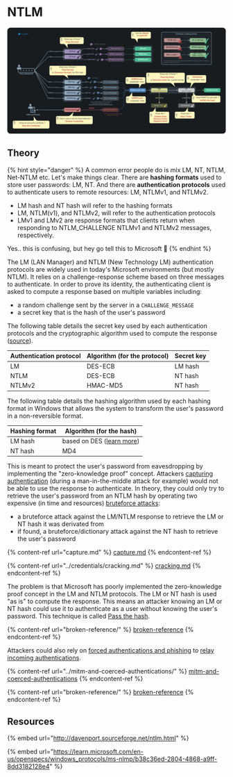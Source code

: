 # NTLM

![](<../../../.gitbook/assets/Pass the things-Dark.png>)

## Theory

{% hint style="danger" %}
A common error people do is mix LM, NT, NTLM, Net-NTLM etc. Let's make things clear. There are **hashing formats** used to store user passwords: LM, NT. And there are **authentication protocols** used to authenticate users to remote resources: LM, NTLMv1, and NTLMv2.

* LM hash and NT hash will refer to the hashing formats
* LM, NTLM(v1), and NTLMv2, will refer to the authentication protocols
* LMv1 and LMv2 are response formats that clients return when responding to NTLM\_CHALLENGE NTLMv1 and NTLMv2 messages, respectively.

Yes.. this is confusing, but hey go tell this to Microsoft :triumph:
{% endhint %}

The LM (LAN Manager) and NTLM (New Technology LM) authentication protocols are widely used in today's Microsoft environments (but mostly NTLM). It relies on a challenge-response scheme based on three messages to authenticate. In order to prove its identity, the authenticating client is asked to compute a response based on multiple variables including:

* a random challenge sent by the server in a `CHALLENGE_MESSAGE`
* a secret key that is the hash of the user's password

The following table details the secret key used by each authentication protocols and the cryptographic algorithm used to compute the response ([source](https://blog.gentilkiwi.com/securite/mimikatz/overpass-the-hash)).

| Authentication protocol | Algorithm (for the protocol) | Secret key |
| ----------------------- | ---------------------------- | ---------- |
| LM                      | DES-ECB                      | LM hash    |
| NTLM                    | DES-ECB                      | NT hash    |
| NTLMv2                  | HMAC-MD5                     | NT hash    |

The following table details the hashing algorithm used by each hashing format in Windows that allows the system to transform the user's password in a non-reversible format.

| Hashing format | Algorithm (for the hash)                                                              |
| -------------- | ------------------------------------------------------------------------------------- |
| LM hash        | based on DES ([learn more](http://techgenix.com/how-cracked-windows-password-part1/)) |
| NT hash        | MD4                                                                                   |

This is meant to protect the user's password from eavesdropping by implementing the "zero-knowledge proof" concept. Attackers [capturing authentication](capture.md) (during a man-in-the-middle attack for example) would not be able to use the response to authenticate. In theory, they could only try to retrieve the user's password from an NTLM hash by operating two expensive (in time and resources) [bruteforce attacks](./):

* a bruteforce attack against the LM/NTLM response to retrieve the LM or NT hash it was derivated from
* if found, a bruteforce/dictionary attack against the NT hash to retrieve the user's password

{% content-ref url="capture.md" %}
[capture.md](capture.md)
{% endcontent-ref %}

{% content-ref url="../credentials/cracking.md" %}
[cracking.md](../credentials/cracking.md)
{% endcontent-ref %}

The problem is that Microsoft has poorly implemented the zero-knowledge proof concept in the LM and NTLM protocols. The LM or NT hash is used "as is" to compute the response. This means an attacker knowing an LM or NT hash could use it to authenticate as a user without knowing the user's password. This technique is called [Pass the hash](broken-reference/).

{% content-ref url="broken-reference/" %}
[broken-reference](broken-reference/)
{% endcontent-ref %}

Attackers could also rely on [forced authentications and phishing](../mitm-and-coerced-authentications/) to [relay incoming authentications](broken-reference/).

{% content-ref url="../mitm-and-coerced-authentications/" %}
[mitm-and-coerced-authentications](../mitm-and-coerced-authentications/)
{% endcontent-ref %}

{% content-ref url="broken-reference/" %}
[broken-reference](broken-reference/)
{% endcontent-ref %}

## Resources

{% embed url="http://davenport.sourceforge.net/ntlm.html" %}

{% embed url="https://learn.microsoft.com/en-us/openspecs/windows_protocols/ms-nlmp/b38c36ed-2804-4868-a9ff-8dd3182128e4" %}

